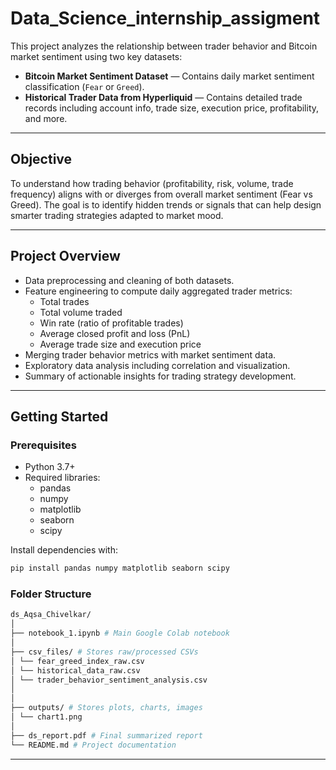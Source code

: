 # Data_Science_internship_assigment

This project analyzes the relationship between trader behavior and Bitcoin market sentiment using two key datasets:

- **Bitcoin Market Sentiment Dataset** — Contains daily market sentiment classification (`Fear` or `Greed`).
- **Historical Trader Data from Hyperliquid** — Contains detailed trade records including account info, trade size, execution price, profitability, and more.

---

## Objective

To understand how trading behavior (profitability, risk, volume, trade frequency) aligns with or diverges from overall market sentiment (Fear vs Greed). The goal is to identify hidden trends or signals that can help design smarter trading strategies adapted to market mood.

---

## Project Overview

- Data preprocessing and cleaning of both datasets.
- Feature engineering to compute daily aggregated trader metrics:
  - Total trades
  - Total volume traded
  - Win rate (ratio of profitable trades)
  - Average closed profit and loss (PnL)
  - Average trade size and execution price
- Merging trader behavior metrics with market sentiment data.
- Exploratory data analysis including correlation and visualization.
- Summary of actionable insights for trading strategy development.

---

## Getting Started

### Prerequisites

- Python 3.7+
- Required libraries:
  - pandas
  - numpy
  - matplotlib
  - seaborn
  - scipy

Install dependencies with:

```bash
pip install pandas numpy matplotlib seaborn scipy
```

### Folder Structure
```bash 
ds_Aqsa_Chivelkar/
│
├── notebook_1.ipynb # Main Google Colab notebook
│
├── csv_files/ # Stores raw/processed CSVs
│ └── fear_greed_index_raw.csv
│ └── historical_data_raw.csv
│ └── trader_behavior_sentiment_analysis.csv 
│
│
├── outputs/ # Stores plots, charts, images
│ └── chart1.png
│
├── ds_report.pdf # Final summarized report
└── README.md # Project documentation
```
--------

